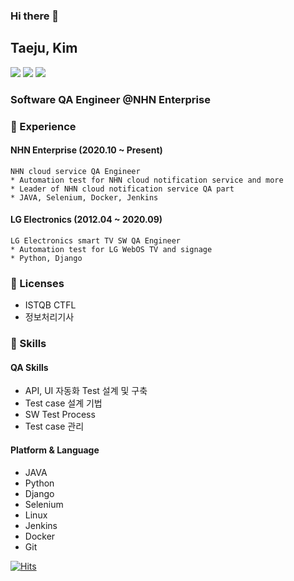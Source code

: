 ### Hi there 👋

## Taeju, Kim
<p>
  <a href="https://blog.taeju.kim" target="_blank"><img src="https://img.shields.io/badge/Blog-007396?style=flat-square"/></a>
  <a href="https://www.linkedin.com/in/taeju-kim/" target="_blank"><img src="https://img.shields.io/badge/taejukim-0A66C2?style=flat-square&logo=Linkedin&logoColor=white"/></a>
  <a href="mailto:iam@taeju.kim" target="_blank"><img src="https://img.shields.io/badge/iam@taeju.kim-EE4335?style=flat-square&logo=Gmail&logoColor=white"/></a>
</p>

### Software QA Engineer @NHN Enterprise

### 🏢 Experience
#### NHN Enterprise (2020.10 ~ Present)
```
NHN cloud service QA Engineer 
* Automation test for NHN cloud notification service and more 
* Leader of NHN cloud notification service QA part
* JAVA, Selenium, Docker, Jenkins
```
#### LG Electronics (2012.04 ~ 2020.09)
```
LG Electronics smart TV SW QA Engineer
* Automation test for LG WebOS TV and signage
* Python, Django
```

### 🪪 Licenses
* ISTQB CTFL
* 정보처리기사

### 💪 Skills
#### QA Skills
* API, UI 자동화 Test 설계 및 구축
* Test case 설계 기법
* SW Test Process
* Test case 관리
#### Platform & Language
* JAVA
* Python
* Django
* Selenium
* Linux
* Jenkins
* Docker 
* Git

[![Hits](https://hits.seeyoufarm.com/api/count/incr/badge.svg?url=https%3A%2F%2Fgithub.com%2Ftaejukim&count_bg=%2379C83D&title_bg=%23555555&icon=&icon_color=%23E7E7E7&title=hits&edge_flat=false)](https://hits.seeyoufarm.com)

<!--
**taejukim/taejukim** is a ✨ _special_ ✨ repository because its `README.md` (this file) appears on your GitHub profile.

Here are some ideas to get you started:

- 🔭 I’m currently working on ...
- 🌱 I’m currently learning ...
- 👯 I’m looking to collaborate on ...
- 🤔 I’m looking for help with ...
- 💬 Ask me about ...
- 📫 How to reach me: ...
- 😄 Pronouns: ...
- ⚡ Fun fact: ...
-->
